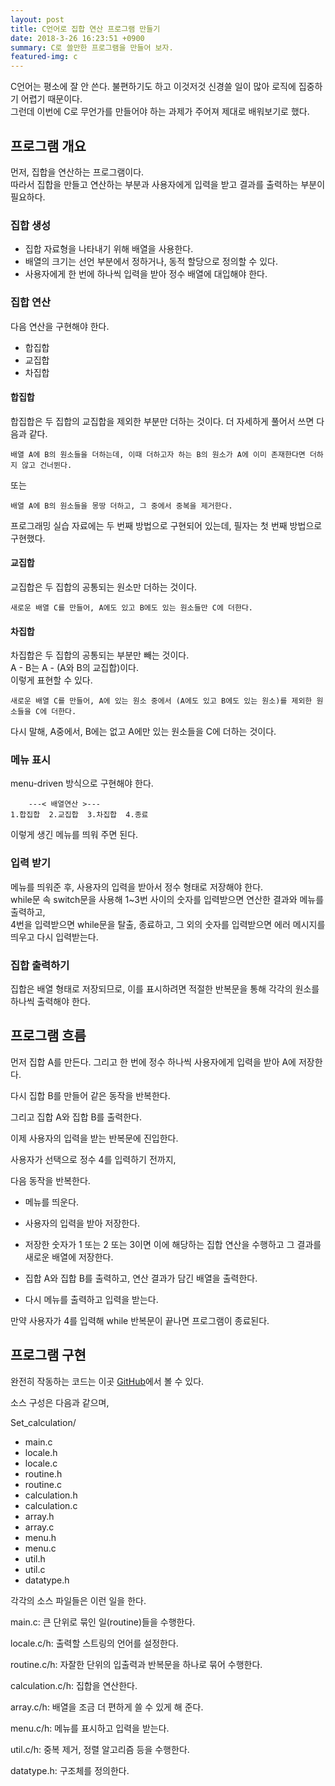 ```yaml
---
layout: post
title: C언어로 집합 연산 프로그램 만들기
date: 2018-3-26 16:23:51 +0900
summary: C로 쓸만한 프로그램을 만들어 보자.
featured-img: c
---
```


C언어는 평소에 잘 안 쓴다. 불편하기도 하고 이것저것 신경쓸 일이 많아 로직에 집중하기 어렵기 때문이다.  
그런데 이번에 C로 무언가를 만들어야 하는 과제가 주어져 제대로 배워보기로 했다.

## 프로그램 개요

먼저, 집합을 연산하는 프로그램이다.  
따라서 집합을 만들고 연산하는 부분과 사용자에게 입력을 받고 결과를 출력하는 부분이 필요하다.

### 집합 생성
- 집합 자료형을 나타내기 위해 배열을 사용한다.
- 배열의 크기는 선언 부분에서 정하거나, 동적 할당으로 정의할 수 있다.
- 사용자에게 한 번에 하나씩 입력을 받아 정수 배열에 대입해야 한다.  

### 집합 연산
다음 연산을 구현해야 한다.
- 합집합
- 교집합
- 차집합

#### 합집합
 합집합은 두 집합의 교집합을 제외한 부분만 더하는 것이다.
더 자세하게 풀어서 쓰면 다음과 같다.
```
배열 A에 B의 원소들을 더하는데, 이때 더하고자 하는 B의 원소가 A에 이미 존재한다면 더하지 않고 건너뛴다.
```
또는
```
배열 A에 B의 원소들을 몽땅 더하고, 그 중에서 중복을 제거한다.
```

프로그래밍 실습 자료에는 두 번째 방법으로 구현되어 있는데, 필자는 첫 번째 방법으로 구현했다.

#### 교집합
 교집합은 두 집합의 공통되는 원소만 더하는 것이다.
```
새로운 배열 C를 만들어, A에도 있고 B에도 있는 원소들만 C에 더한다.
```

#### 차집합
 차집합은 두 집합의 공통되는 부분만 빼는 것이다.  
A - B는 A - (A와 B의 교집합)이다.  
이렇게 표현할 수 있다.
```
새로운 배열 C를 만들어, A에 있는 원소 중에서 (A에도 있고 B에도 있는 원소)를 제외한 원소들을 C에 더한다.
```
다시 말해, A중에서, B에는  없고 A에만 있는 원소들을 C에 더하는 것이다.

### 메뉴 표시
menu-driven 방식으로 구현해야 한다.
```
	---< 배열연산 >---
1.합집합  2.교집합  3.차집합  4.종료
```
이렇게 생긴 메뉴를 띄워 주면 된다.

### 입력 받기
메뉴를 띄워준 후, 사용자의 입력을 받아서 정수 형태로 저장해야 한다.  
while문 속 switch문을 사용해 1~3번 사이의 숫자를 입력받으면 연산한 결과와 메뉴를 출력하고,  
4번을 입력받으면 while문을 탈출, 종료하고, 그 외의 숫자를 입력받으면 에러 메시지를 띄우고 다시 입력받는다.

### 집합 출력하기
집합은 배열 형태로 저장되므로, 이를 표시하려면 적절한 반복문을 통해 각각의 원소를 하나씩 출력해야 한다.


## 프로그램 흐름
먼저 집합 A를 만든다.
그리고 한 번에 정수 하나씩 사용자에게 입력을 받아 A에 저장한다.

다시 집합 B를 만들어 같은 동작을 반복한다.

그리고 집합 A와 집합 B를 출력한다.

이제 사용자의 입력을 받는 반복문에 진입한다.

사용자가 선택으로 정수 4를 입력하기 전까지,

다음 동작을 반복한다.

- 메뉴를 띄운다.

- 사용자의 입력을 받아 저장한다.

- 저장한 숫자가 1 또는 2 또는 3이면 이에 해당하는 집합 연산을 수행하고 그 결과를 새로운 배열에 저장한다.

- 집합 A와 집합 B를 출력하고, 연산 결과가 담긴 배열을 출력한다.

- 다시 메뉴를 출력하고 입력을 받는다.

만약 사용자가 4를 입력해 while 반복문이 끝나면 프로그램이 종료된다.

## 프로그램 구현
완전히 작동하는 코드는 이곳 [GitHub](https://github.com/potados99/Set-calculation/tree/master/Set_calculation)에서 볼 수 있다.

소스 구성은 다음과 같으며,

Set_calculation/
- main.c
- locale.h
- locale.c
- routine.h
- routine.c
- calculation.h
- calculation.c
- array.h
- array.c
- menu.h
- menu.c
- util.h
- util.c
- datatype.h

각각의 소스 파일들은 이런 일을 한다.

main.c: 큰 단위로 묶인 일(routine)들을 수행한다.

locale.c/h: 출력할 스트링의 언어를 설정한다.

routine.c/h: 자잘한 단위의 입출력과 반복문을 하나로 묶어 수행한다.

calculation.c/h: 집합을 연산한다.

array.c/h: 배열을 조금 더 편하게 쓸 수 있게 해 준다.

menu.c/h: 메뉴를 표시하고 입력을 받는다.

util.c/h: 중복 제거, 정렬 알고리즘 등을 수행한다.

datatype.h: 구조체를 정의한다.

